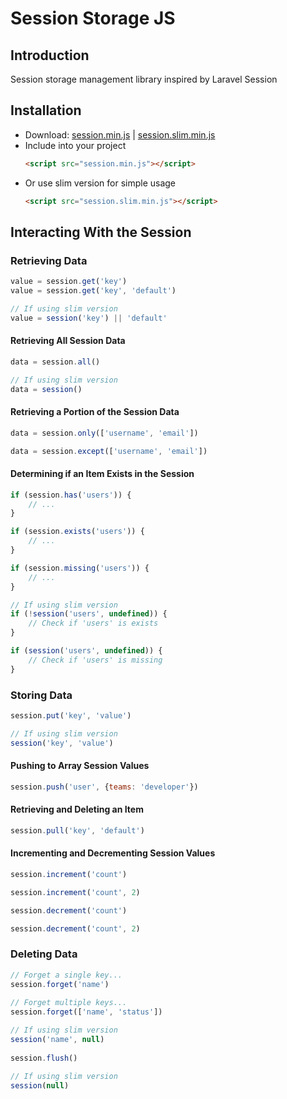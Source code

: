 # Session Storage JS

## Introduction
Session storage management library inspired by Laravel Session

## Installation
- Download: [session.min.js](https://raw.github.com/arxcode40/session-js/main/dist/session.min.js) | [session.slim.min.js](https://raw.github.com/arxcode40/session-js/main/dist/session.slim.min.js)
- Include into your project
    ```html
    <script src="session.min.js"></script>
    ```
- Or use slim version for simple usage
    ```html
    <script src="session.slim.min.js"></script>
    ```

## Interacting With the Session

### Retrieving Data

```javascript
value = session.get('key')
value = session.get('key', 'default')

// If using slim version
value = session('key') || 'default'
```

#### Retrieving All Session Data
```javascript
data = session.all()

// If using slim version
data = session()
```

#### Retrieving a Portion of the Session Data
```javascript
data = session.only(['username', 'email'])

data = session.except(['username', 'email'])
```

#### Determining if an Item Exists in the Session
```javascript
if (session.has('users')) {
    // ...
}

if (session.exists('users')) {
    // ...
}

if (session.missing('users')) {
    // ...
}

// If using slim version
if (!session('users', undefined)) {
    // Check if 'users' is exists
}

if (session('users', undefined)) {
    // Check if 'users' is missing
}
```

### Storing Data

```javascript
session.put('key', 'value')

// If using slim version
session('key', 'value')
```

#### Pushing to Array Session Values

```javascript
session.push('user', {teams: 'developer'})
```

#### Retrieving and Deleting an Item

```javascript
session.pull('key', 'default')
```

#### Incrementing and Decrementing Session Values

```javascript
session.increment('count')

session.increment('count', 2)

session.decrement('count')

session.decrement('count', 2)
```

### Deleting Data

```javascript
// Forget a single key...
session.forget('name')
 
// Forget multiple keys...
session.forget(['name', 'status'])

// If using slim version
session('name', null)
 
session.flush()

// If using slim version
session(null)
```